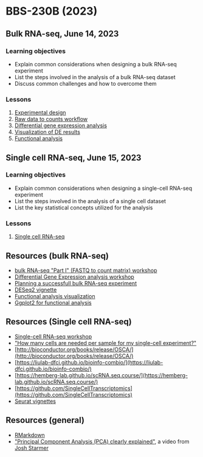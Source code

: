 # BBS-230B (2023)

## Bulk RNA-seq, June 14, 2023

### Learning objectives

* Explain common considerations when designing a bulk RNA-seq experiment
* List the steps involved in the analysis of a bulk RNA-seq dataset
* Discuss common challenges and how to overcome them

### Lessons
1. [Experimental design](https://hbctraining.github.io/DGE_workshop_salmon_online/lessons/experimental_planning_considerations.html)
1. [Raw data to counts workflow](https://hbctraining.github.io/DGE_workshop_salmon_online/lessons/01a_RNAseq_processing_workflow.html)
2. [Differential gene expression analysis](https://hbctraining.github.io/rnaseq-cb321/lessons/dge_analysis.html)
4. [Visualization of DE results](https://hbctraining.github.io/Training-modules/planning_successful_rnaseq/lessons/data_visualization.html)
5. [Functional analysis](lessons/functional_analysis.md)

## Single cell RNA-seq, June 15, 2023

### Learning objectives

* Explain common considerations when designing a single-cell RNA-seq experiment
* List the steps involved in the analysis of a single cell dataset
* List the key statistical concepts utilized for the analysis

### Lessons
1. [Single cell RNA-seq]()

## Resources (bulk RNA-seq)

* [bulk RNA-seq "Part I" (FASTQ to count matrix) workshop](https://hbctraining.github.io/Intro-to-rnaseq-hpc-salmon-flipped/)
* [Differential Gene Expression analysis workshop](https://hbctraining.github.io/DGE_workshop_salmon_online/)
* [Planning a successfull bulk RNA-seq experiment](https://hbctraining.github.io/Training-modules/planning_successful_rnaseq/#contents)
* [DESeq2 vignette](http://bioconductor.org/packages/devel/bioc/vignettes/DESeq2/inst/doc/DESeq2.html#theory-behind-deseq2)
* [Functional analysis visualization](https://yulab-smu.top/biomedical-knowledge-mining-book/enrichplot.html)
* [Ggplot2 for functional analysis](https://hbctraining.github.io/Training-modules/Tidyverse_ggplot2/lessons/ggplot2.html)

## Resources (Single cell RNA-seq)

* [Single-cell RNA-seq workshop](https://hbctraining.github.io/scRNA-seq/)
* ["How many cells are needed per sample for my single-cell experiment?"](https://satijalab.org/howmanycells/)
* [http://bioconductor.org/books/release/OSCA/](http://bioconductor.org/books/release/OSCA/)
* [https://liulab-dfci.github.io/bioinfo-combio/](https://liulab-dfci.github.io/bioinfo-combio/)
* [https://hemberg-lab.github.io/scRNA.seq.course/](https://hemberg-lab.github.io/scRNA.seq.course/)
* [https://github.com/SingleCellTranscriptomics](https://github.com/SingleCellTranscriptomics)
* [Seurat vignettes](https://satijalab.org/seurat/vignettes.html)

## Resources (general)
* [RMarkdown](https://hbctraining.github.io/Training-modules/Rmarkdown/)
* ["Principal Component Analysis (PCA) clearly explained"](https://www.youtube.com/watch?v=_UVHneBUBW0), a video from [Josh Starmer](https://twitter.com/joshuastarmer)

